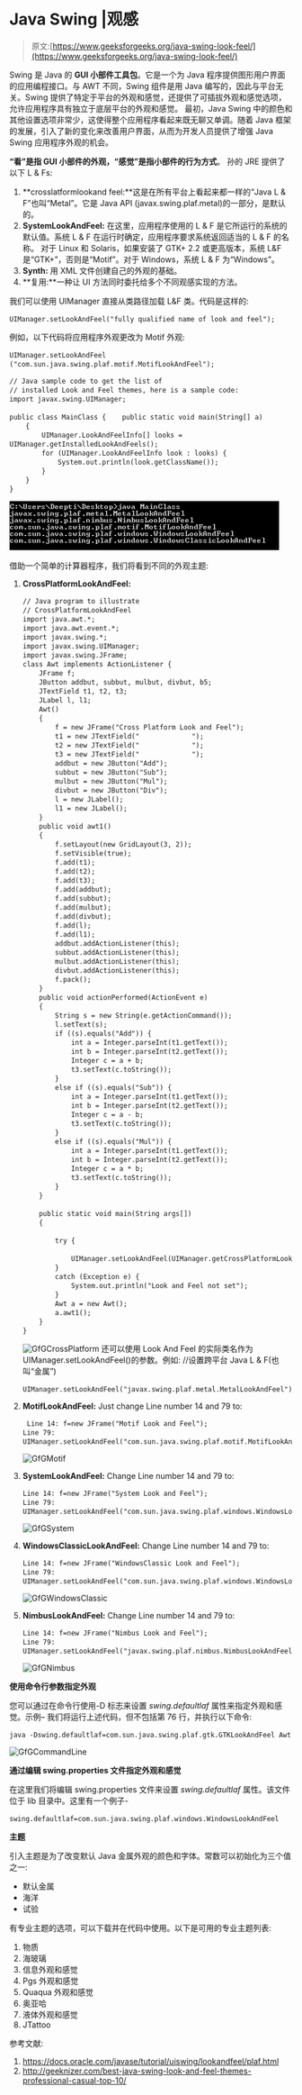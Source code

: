 # Java Swing |观感

> 原文:[https://www.geeksforgeeks.org/java-swing-look-feel/](https://www.geeksforgeeks.org/java-swing-look-feel/)

Swing 是 Java 的 **GUI 小部件工具包**。它是一个为 Java 程序提供图形用户界面的应用编程接口。与 AWT 不同，Swing 组件是用 Java 编写的，因此与平台无关。Swing 提供了特定于平台的外观和感觉，还提供了可插拔外观和感觉选项，允许应用程序具有独立于底层平台的外观和感觉。
最初，Java Swing 中的颜色和其他设置选项非常少，这使得整个应用程序看起来既无聊又单调。随着 Java 框架的发展，引入了新的变化来改善用户界面，从而为开发人员提供了增强 Java Swing 应用程序外观的机会。

**“看”是指 GUI 小部件的外观，“感觉”是指小部件的行为方式**。
孙的 JRE 提供了以下 L & Fs:

1.  **crosslatformlookand feel:**这是在所有平台上看起来都一样的“Java L & F”也叫“Metal”。它是 Java API (javax.swing.plaf.metal)的一部分，是默认的。
2.  **SystemLookAndFeel:** 在这里，应用程序使用的 L & F 是它所运行的系统的默认值。系统 L & F 在运行时确定，应用程序要求系统返回适当的 L & F 的名称。
    对于 Linux 和 Solaris，如果安装了 GTK+ 2.2 或更高版本，系统 L&F 是“GTK+”，否则是“Motif”。对于 Windows，系统 L & F 为“Windows”。
3.  **Synth:** 用 XML 文件创建自己的外观的基础。
4.  **复用:**一种让 UI 方法同时委托给多个不同观感实现的方法。

我们可以使用 UIManager 直接从类路径加载 L&F 类。代码是这样的:

```
UIManager.setLookAndFeel("fully qualified name of look and feel");
```

例如，以下代码将应用程序外观更改为 Motif 外观:

```
UIManager.setLookAndFeel ("com.sun.java.swing.plaf.motif.MotifLookAndFeel");
```

```
// Java sample code to get the list of
// installed Look and Feel themes, here is a sample code:
import javax.swing.UIManager;

public class MainClass {    public static void main(String[] a)
    {
        UIManager.LookAndFeelInfo[] looks = UIManager.getInstalledLookAndFeels();
        for (UIManager.LookAndFeelInfo look : looks) {
            System.out.println(look.getClassName());
        }
    }
}
```

![GfGinstalledL&F](img/959984aa115938a00f9bf759645567b1.png)

借助一个简单的计算器程序，我们将看到不同的外观主题:

1.  **CrossPlatformLookAndFeel:**

    ```
    // Java program to illustrate
    // CrossPlatformLookAndFeel
    import java.awt.*;
    import java.awt.event.*;
    import javax.swing.*;
    import javax.swing.UIManager;
    import javax.swing.JFrame;
    class Awt implements ActionListener {
        JFrame f;
        JButton addbut, subbut, mulbut, divbut, b5;
        JTextField t1, t2, t3;
        JLabel l, l1;
        Awt()
        {
            f = new JFrame("Cross Platform Look and Feel");
            t1 = new JTextField("             ");
            t2 = new JTextField("             ");
            t3 = new JTextField("             ");
            addbut = new JButton("Add");
            subbut = new JButton("Sub");
            mulbut = new JButton("Mul");
            divbut = new JButton("Div");
            l = new JLabel();
            l1 = new JLabel();
        }
        public void awt1()
        {
            f.setLayout(new GridLayout(3, 2));
            f.setVisible(true);
            f.add(t1);
            f.add(t2);
            f.add(t3);
            f.add(addbut);
            f.add(subbut);
            f.add(mulbut);
            f.add(divbut);
            f.add(l);
            f.add(l1);
            addbut.addActionListener(this);
            subbut.addActionListener(this);
            mulbut.addActionListener(this);
            divbut.addActionListener(this);
            f.pack();
        }
        public void actionPerformed(ActionEvent e)
        {
            String s = new String(e.getActionCommand());
            l.setText(s);
            if ((s).equals("Add")) {
                int a = Integer.parseInt(t1.getText());
                int b = Integer.parseInt(t2.getText());
                Integer c = a + b;
                t3.setText(c.toString());
            }
            else if ((s).equals("Sub")) {
                int a = Integer.parseInt(t1.getText());
                int b = Integer.parseInt(t2.getText());
                Integer c = a - b;
                t3.setText(c.toString());
            }
            else if ((s).equals("Mul")) {
                int a = Integer.parseInt(t1.getText());
                int b = Integer.parseInt(t2.getText());
                Integer c = a * b;
                t3.setText(c.toString());
            }
        }

        public static void main(String args[])
        {

            try {

                UIManager.setLookAndFeel(UIManager.getCrossPlatformLookAndFeelClassName());
            }
            catch (Exception e) {
                System.out.println("Look and Feel not set");
            }
            Awt a = new Awt();
            a.awt1();
        }
    }
    ```

    ![GfGCrossPlatform](img/14054b34a14950d6f948fb01aada1280.png)
    还可以使用 Look And Feel 的实际类名作为 UIManager.setLookAndFeel()的参数。例如:
    //设置跨平台 Java L & F(也叫“金属”)

    ```
    UIManager.setLookAndFeel("javax.swing.plaf.metal.MetalLookAndFeel");
    ```

2.  **MotifLookAndFeel:** Just change Line number 14 and 79 to:

    ```
     Line 14: f=new JFrame("Motif Look and Feel");
    Line 79: UIManager.setLookAndFeel("com.sun.java.swing.plaf.motif.MotifLookAndFeel");
    ```

    ![GfGMotif](img/2268cd7870657bdaf93330a45e88c6a0.png)

3.  **SystemLookAndFeel:** Change Line number 14 and 79 to:

    ```
    Line 14: f=new JFrame("System Look and Feel");
    Line 79: UIManager.setLookAndFeel("com.sun.java.swing.plaf.windows.WindowsLookAndFeel");
    ```

    ![GfGSystem](img/1e181f0cf76aa17002bd4c2d48f20ba3.png)

4.  **WindowsClassicLookAndFeel:** Change Line number 14 and 79 to:

    ```
    Line 14: f=new JFrame("WindowsClassic Look and Feel");
    Line 79: UIManager.setLookAndFeel("com.sun.java.swing.plaf.windows.WindowsLookAndFeel");
    ```

    ![GfGWindowsClassic](img/e0001ee33cb22ce58b14bb1a851cb9bb.png)

5.  **NimbusLookAndFeel:** Change Line number 14 and 79 to:

    ```
    Line 14: f=new JFrame("Nimbus Look and Feel");
    Line 79: UIManager.setLookAndFeel("javax.swing.plaf.nimbus.NimbusLookAndFeel");
    ```

    ![GfGNimbus](img/3884689c14e284fbc428d1f02fcf08a8.png)

**使用命令行参数指定外观**

您可以通过在命令行使用-D 标志来设置 *swing.defaultlaf* 属性来指定外观和感觉。示例–
我们将运行上述代码，但不包括第 76 行，并执行以下命令:

```
java -Dswing.defaultlaf=com.sun.java.swing.plaf.gtk.GTKLookAndFeel Awt
```

![GfGCommandLine](img/a3f67897f6c128fde0a0fd627f1cb218.png)

**通过编辑 swing.properties 文件指定外观和感觉**

在这里我们将编辑 swing.properties 文件来设置 *swing.defaultlaf* 属性。该文件位于 lib 目录中。这里有一个例子-

```
swing.defaultlaf=com.sun.java.swing.plaf.windows.WindowsLookAndFeel
```

**主题**

引入主题是为了改变默认 Java 金属外观的颜色和字体。常数可以初始化为三个值之一:

*   默认金属
*   海洋
*   试验

有专业主题的选项，可以下载并在代码中使用。以下是可用的专业主题列表:

1.  物质
2.  海玻璃
3.  信息外观和感觉
4.  Pgs 外观和感觉
5.  Quaqua 外观和感觉
6.  奥亚哈
7.  液体外观和感觉
8.  JTattoo

参考文献:

1.  https://docs.oracle.com/javase/tutorial/uiswing/lookandfeel/plaf.html
2.  http://geeknizer.com/best-java-swing-look-and-feel-themes-professional-casual-top-10/